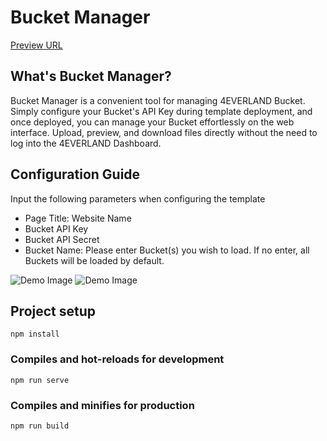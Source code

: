 # Bucket Manager

[Preview URL](https://query-s3.4everland.app/)

## What's Bucket Manager?

Bucket Manager is a convenient tool for managing 4EVERLAND Bucket. Simply configure your Bucket's API Key during template deployment, and once deployed, you can manage your Bucket effortlessly on the web interface. Upload, preview, and download files directly without the need to log into the 4EVERLAND Dashboard.

## Configuration Guide

Input the following parameters when configuring the template

- Page Title: Website Name
- Bucket API Key
- Bucket API Secret
- Bucket Name: Please enter Bucket(s) you wish to load. If no enter, all Buckets will be loaded by default.

![Demo Image](https://markdown.4everland.store/s3-1.png)
![Demo Image](https://markdown.4everland.store/s3-2.png)

## Project setup

```
npm install
```

### Compiles and hot-reloads for development

```
npm run serve
```

### Compiles and minifies for production

```
npm run build
```
